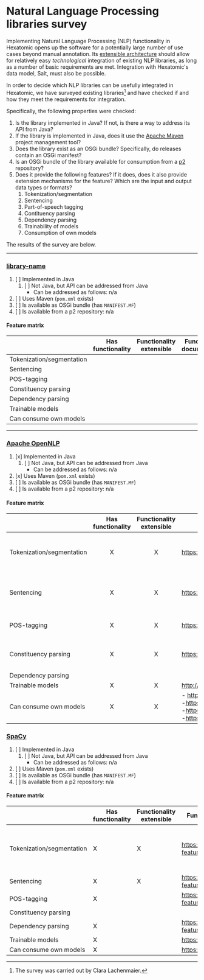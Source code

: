 # Natural Language Processing libraries survey

Implementing Natural Language Processing (NLP) functionality in Hexatomic opens up the software for a potentially large number of use cases beyond manual annotation.
Its [extensible architecture](./) should allow for relatively easy *technological* integration of existing NLP libraries, as long as a number of basic requirements are met. Integration with Hexatomic's data model, Salt, must also be possible.

In order to decide which NLP libraries can be usefully integrated in Hexatomic, we have surveyed existing libraries[^1] and have checked if and how they meet the requirements for integration.

Specifically, the following properties were checked:

1. Is the library implemented in Java? If not, is there a way to address its API from Java?
2. If the library is implemented in Java, does it use the [Apache Maven](https://maven.apache.org/) project management tool?
3. Does the library exist as an OSGi bundle? Specifically, do releases contain an OSGi manifest?
4. Is an OSGi bundle of the library available for consumption from a [p2](https://www.eclipse.org/equinox/p2/) repository?
5. Does it provide the following features? If it does, does it also provide extension mechanisms for the feature? Which are the input and output data types or formats?
   1. Tokenization/segmentation
   2. Sentencing
   3. Part-of-speech tagging
   4. Contituency parsing
   5. Dependency parsing
   6. Trainability of models
   7. Consumption of own models

The results of the survey are below.

---
<!-- Template, please copy and paste to add entry (check checkboxes by adding an 'x' -> '[x]') -->

### [library-name](<URL-to-library-website>)

1. [ ] Implemented in Java
   1. [ ] Not Java, but API can be addressed from Java
      - Can be addressed as follows: n/a <or add brief description of how to address the API>
2. [ ] Uses Maven (`pom.xml` exists)
3. [ ] Is available as OSGi bundle (has `MANIFEST.MF`)
4. [ ] Is available from a p2 repository: n/a <or add repository URL>

#### Feature matrix

<div style="font-size:.8rem;">

|                           | Has functionality        | Functionality extensible | Functionality documentation | Extension documentation      | Input data                           | Output data |
|---------------------------|--------------------------|--------------------------|-----------------------------|------------------------------|--------------------------------------|-------------|
| Tokenization/segmentation | <!-- X or leave empty--> | <!-- X or leave empty--> | <add url>                   | <eg string of document text> | <eg comma-separated list of strings> |             |
| Sentencing                | <!-- X or leave empty--> | <!-- X or leave empty--> | <add url>                   |                              |                                      |             |
| POS-tagging               | <!-- X or leave empty--> | <!-- X or leave empty--> | <add url>                   |                              |                                      |             |
| Constituency parsing      | <!-- X or leave empty--> | <!-- X or leave empty--> | <add url>                   |                              |                                      |             |
| Dependency parsing        | <!-- X or leave empty--> | <!-- X or leave empty--> | <add url>                   |                              |                                      |             |
| Trainable models          | <!-- X or leave empty--> | <!-- X or leave empty--> | <add url>                   |                              |                                      |             |
| Can consume own models    | <!-- X or leave empty--> | <!-- X or leave empty--> | <add url>                   |                              |                                      |             |


</div>

---

### [Apache OpenNLP](<https://opennlp.apache.org/>)

1. [x] Implemented in Java
   1. [ ] Not Java, but API can be addressed from Java
      - Can be addressed as follows: n/a <or add brief description of how to address the API>
2. [x] Uses Maven (`pom.xml` exists)
3. [ ] Is available as OSGi bundle (has `MANIFEST.MF`)<!-- Not sure about that. MANIFEST.MF doesn't exist but there is this: https://opennlp.apache.org/docs/1.8.3/apidocs/opennlp-tools/opennlp/tools/util/ext/OSGiExtensionLoader.html-->
4. [ ] Is available from a p2 repository: n/a
#### Feature matrix

<div style="font-size:.8rem;">

|                           | Has functionality          | Functionality extensible   | Functionality documentation | Extension documentation      | Input data                           | Output data |
|---------------------------|:--------------------------:|:--------------------------:|-----------------------------|------------------------------|--------------------------------------|-------------|
| Tokenization/segmentation | X                          | X                          | <https://opennlp.apache.org/docs/1.9.0/manual/opennlp.html#tools.tokenizer.api> |<https://opennlp.apache.org/docs/1.9.0/manual/opennlp.html#tools.extension.writing>                                                                                                  | string of (untokenized) text |-array of strings</br> -array of token spans|
| Sentencing                | X                          | X                          |<https://opennlp.apache.org/docs/1.9.0/manual/opennlp.html#tools.sentdetect.detection.api>| <https://opennlp.apache.org/docs/1.9.0/manual/opennlp.html#tools.extension.writing>                                                                          | string of document text | -array of strings</br> -array of sentence spans|
| POS-tagging               | X                          | X                          | <https://opennlp.apache.org/docs/1.9.0/manual/opennlp.html#tools.postagger.tagging.api>                   | <https://opennlp.apache.org/docs/1.9.0/manual/opennlp.html#tools.extension.writing>                                                                  | string array of tokens               | string array of tags |
| Constituency parsing      | X                          | X                          | <https://opennlp.apache.org/docs/1.9.0/manual/opennlp.html#tools.parser.parsing.api> | <https://opennlp.apache.org/docs/1.9.0/manual/opennlp.html#tools.extension.writing> | String of whitespace tokenized Sentence | array of OpenNLP's Parse Type |
| Dependency parsing        |                            |                            |                             |                               |                                     |            |
| Trainable models          | X                          | X                          | <http://opennlp.sourceforge.net/models-1.5/> | <https://opennlp.apache.org/docs/1.9.0/manual/opennlp.html#tools.extension.writing>              |                                      |             |
| Can consume own models    | X                          | X                          | - <https://opennlp.apache.org/docs/1.9.0/manual/opennlp.html#tools.postagger.training.api> </br> -<https://opennlp.apache.org/docs/1.9.0/manual/opennlp.html#tools.sentdetect.training.api> </br> -<https://opennlp.apache.org/docs/1.9.0/manual/opennlp.html#tools.tokenizer.training.api> </br> -<https://opennlp.apache.org/docs/1.9.0/manual/opennlp.html#tools.parser.training.api> | <https://opennlp.apache.org/docs/1.9.0/manual/opennlp.html#tools.extension.writing> |             |

</div>
<!-- additional features: Language Detector, NER, Document Categorizer, Lemmatization, Chunking, Coreference Resolution-->


### [SpaCy](<https://www.nltk.org/>)

1. [ ] Implemented in Java
   1. [ ] Not Java, but API can be addressed from Java
      - Can be addressed as follows: n/a <or add brief description of how to address the API>
2. [ ] Uses Maven (`pom.xml` exists)
3. [ ] Is available as OSGi bundle (has `MANIFEST.MF`)
4. [ ] Is available from a p2 repository: n/a

#### Feature matrix

<div style="font-size:.8rem;">

|                           | Has functionality        | Functionality extensible | Functionality documentation | Extension documentation      | Input data                           | Output data |
|---------------------------|--------------------------|--------------------------|-----------------------------|------------------------------|--------------------------------------|-------------|
| Tokenization/segmentation | X | X | <https://spacy.io/usage/linguistic-features#native-tokenizers> | -<https://spacy.io/usage/linguistic-features#special-cases> </br> -<https://spacy.io/usage/linguistic-features#native-tokenizers> | raw document text | SpaCy's `Doc` type |
| Sentencing                | X | X | <https://spacy.io/usage/linguistic-features#sbd> | <https://spacy.io/usage/linguistic-features#sbd-custom> | SpaCy's `Doc` type | SpaCy's `Doc` type |
| POS-tagging               | X |  | <https://spacy.io/usage/linguistic-features#pos-tagging> | | Spacy's `Doc` type                        |Spacy's `Doc` type |
| Constituency parsing      | <!-- X or leave empty--> | <!-- X or leave empty--> | <add url>                   |                              | <!--Spacy's `Doc` type--> | <!--Spacy's `Doc` type--> |
| Dependency parsing | X | | <https://spacy.io/usage/linguistic-features#dependency-parse> |                              | Spacy's `Doc` type | Spacy's `Doc` type |
| Trainable models          | X | <!-- X or leave empty--> | <https://spacy.io/usage/models>          |                              |                                      |             |
| Can consume own models    | X | <!-- X or leave empty--> | <https://spacy.io/usage/training> |                              |                                      |             |


</div>



<!-- end of template -->

[^1]: The survey was carried out by Clara Lachenmaier.
